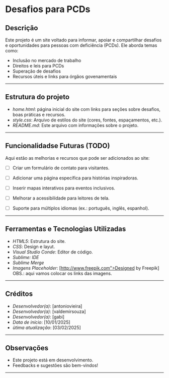 # Desafios para PCDs
## Descrição
Este projeto é um site voltado para informar, apoiar e compartilhar desafios e oportunidades para pessoas com deficiência (PCDs). Ele aborda temas como:
- Inclusão no mercado de trabalho
- Direitos e leis para PCDs
- Superação de desafios
- Recursos úteis e links para órgãos govenamentais

---

## Estrutura do projeto
- *home.html*: página inicial do site com links para seções sobre  desafios, boas práticas e recursos.
- *style.css*: Arquivo de estilos do site (cores, fontes, espaçamentos, etc.).
- *README.md*: Este arquivo com informações sobre o projeto.

---

## Funcionalidadse Futuras (TODO)
Aqui estão as melhorias e recursos que pode ser adicionados ao site:
- [ ] Criar um formulário de contato para visitantes.
- [ ] Adicionar uma página específica para histórias inspiradoras.
- [ ] Inserir mapas interativos para eventos inclusivos.
- [ ] Melhorar a acessibilidade para leitores de tela.
- [ ] Suporte para múltiplos idiomas (ex.: português, inglês, espanhol).


---

## Ferramentas e Tecnologias Utilizadas
- *HTML5*: Estrutura do site.
- *CSS*: Design e layut.
- *Visual Studio Conde*: Editor de código.
- *Sublime: IDE*
- *Sublime Merge*
- *Imagens Placeholder*: [http://www.freepik.com">Designed by Freepik] OBS.: aqui vamos colocar os links das imagens.

---

## Créditos
- *Desenvolvedor(a)*: [antoniovieira]
- *Desenvolvedor(a)*: [valdemirsouza]
- *Desenvolvedor(a)*: [gabi]
- *Data de início*: [10/01/2025]
- *ùtima atualização*: [03/02/2025]

---
## Observações
- Este projeto está em desenvolvimento.
- Feedbacks e sugestões são bem-vindos!
---
